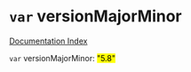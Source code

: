 # `var` versionMajorMinor

[Documentation Index](../README.md)

`var` versionMajorMinor: <mark>"5.8"</mark>

